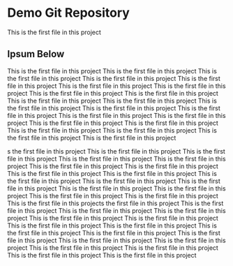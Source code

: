 # Demo Git Repository
This is the first file in this project

## Ipsum Below

This is the first file in this project
This is the first file in this project
This is the first file in this project
This is the first file in this project
This is the first file in this project
This is the first file in this project
This is the first file in this project
This is the first file in this project
This is the first file in this project
This is the first file in this project
This is the first file in this project
This is the first file in this project
This is the first file in this project
This is the first file in this project
This is the first file in this project
This is the first file in this project
This is the first file in this project
This is the first file in this project
This is the first file in this project
This is the first file in this project
This is the first file in this project
This is the first file in this project


s the first file in this project
This is the first file in this project
This is the first file in this project
This is the first file in this project
This is the first file in this project
This is the first file in this project
This is the first file in this project
This is the first file in this project
This is the first file in this project
This is the first file in this project
This is the first file in this project
This is the first file in this project
This is the first file in this project
This is the first file in this project
This is the first file in this project
This is the first file in this project
This is the first file in this projects the first file in this project
This is the first file in this project
This is the first file in this project
This is the first file in this project
This is the first file in this project
This is the first file in this project
This is the first file in this project
This is the first file in this project
This is the first file in this project
This is the first file in this project
This is the first file in this project
This is the first file in this project
This is the first file in this project
This is the first file in this project
This is the first file in this project
This is the first file in this project
This is the first file in this project